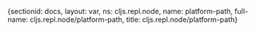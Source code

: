 {sectionid: docs, layout: var, ns: cljs.repl.node, name: platform-path, full-name: cljs.repl.node/platform-path,
  title: cljs.repl.node/platform-path}
